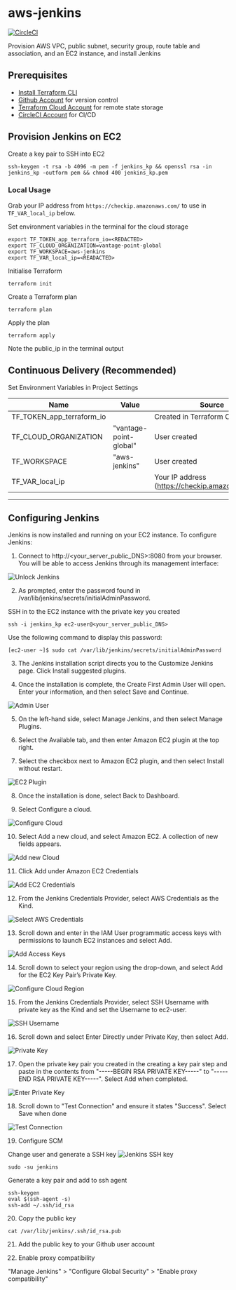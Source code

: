 # aws-jenkins

[![CircleCI](https://dl.circleci.com/status-badge/img/gh/vantage-point-global-technology/aws-jenkins/tree/main.svg?style=svg&circle-token=c6edb6bba9a046ebf74711601af47ee41e7bfe56)](https://dl.circleci.com/status-badge/redirect/gh/vantage-point-global-technology/aws-jenkins/tree/main)

Provision AWS VPC, public subnet, security group, route table and association, and an EC2 instance, and install Jenkins

## Prerequisites

- [Install Terraform CLI](https://developer.hashicorp.com/terraform/tutorials/aws-get-started/install-cli)
- [Github Account](https://github.com) for version control
- [Terraform Cloud Account](https://app.terraform.io/) for remote state storage
- [CircleCI Account](https://circleci.com/signup) for CI/CD

## Provision Jenkins on EC2

Create a key pair to SSH into EC2 
```
ssh-keygen -t rsa -b 4096 -m pem -f jenkins_kp && openssl rsa -in jenkins_kp -outform pem && chmod 400 jenkins_kp.pem
```
### Local Usage 

Grab your IP address from `https://checkip.amazonaws.com/` to use in `TF_VAR_local_ip` below.

Set environment variables in the terminal for the cloud storage
```
export TF_TOKEN_app_terraform_io=<REDACTED> 
export TF_CLOUD_ORGANIZATION=vantage-point-global 
export TF_WORKSPACE=aws-jenkins
export TF_VAR_local_ip=<READACTED>
```

Initialise Terraform
```
terraform init
```

Create a Terraform plan
```
terraform plan
```

Apply the plan
```
terraform apply
```

Note the public_ip in the terminal output

## Continuous Delivery (Recommended)
Set Environment Variables in Project Settings

| Name                      | Value                  | Source                                           |
| ------------------------- | ---------------------- | ------------------------------------------------ |
| TF_TOKEN_app_terraform_io | <REDACTED>             | Created in Terraform Cloud                       |
| TF_CLOUD_ORGANIZATION     | "vantage-point-global" | User created                                     |
| TF_WORKSPACE              | "aws-jenkins"          | User created                                     |
| TF_VAR_local_ip           | <REDACTED>             | Your IP address (https://checkip.amazonaws.com/) |



---------------

## Configuring Jenkins
Jenkins is now installed and running on your EC2 instance. To configure Jenkins:

1. Connect to http://<your_server_public_DNS>:8080 from your browser. You will be able to access Jenkins through its management interface:

![Unlock Jenkins](/assets/images/unlock_jenkins.png "Unlock Jenkins")

2. As prompted, enter the password found in /var/lib/jenkins/secrets/initialAdminPassword.

SSH in to the EC2 instance with the private key you created
```
ssh -i jenkins_kp ec2-user@<your_server_public_DNS>
```

Use the following command to display this password:
```
[ec2-user ~]$ sudo cat /var/lib/jenkins/secrets/initialAdminPassword
```

3. The Jenkins installation script directs you to the Customize Jenkins page. Click Install suggested plugins.

4. Once the installation is complete, the Create First Admin User will open. Enter your information, and then select Save and Continue.

![Admin User](/assets/images/create_admin_user.png "Create Admin User")

5. On the left-hand side, select Manage Jenkins, and then select Manage Plugins.

6. Select the Available tab, and then enter Amazon EC2 plugin at the top right.

7. Select the checkbox next to Amazon EC2 plugin, and then select Install without restart.

![EC2 Plugin](/assets/images/install_ec2_plugin.png "EC2 Plugin")

8. Once the installation is done, select Back to Dashboard.

9. Select Configure a cloud.

![Configure Cloud](/assets/images/configure_cloud.png "Configure Cloud")

10. Select Add a new cloud, and select Amazon EC2. A collection of new fields appears.

![Add new Cloud](/assets/images/add-amazon-cloud.png "Add new Cloud")

11. Click Add under Amazon EC2 Credentials

![Add EC2 Credentials](/assets/images/add_ec2_credentials.png "Add_EC2_Credentials")

12. From the Jenkins Credentials Provider, select AWS Credentials as the Kind.

![Select AWS Credentials](/assets/images/jenkins_credentials_provider_aws_credentials.png "select AWS Credentials as the Kind")

13. Scroll down and enter in the IAM User programmatic access keys with permissions to launch EC2 instances and select Add.

![Add Access Keys](/assets/images/add_access_secret_access_keys.png "Add IAM User programmatic access keys")

14. Scroll down to select your region using the drop-down, and select Add for the EC2 Key Pair’s Private Key.

![Configure Cloud Region](/assets/images/configure_cloud_region_private_key.png "Configure Cloud Region")

15. From the Jenkins Credentials Provider, select SSH Username with private key as the Kind and set the Username to ec2-user.

![SSH Username](/assets/images/ssh_username.png "SSH Username")

16. Scroll down and select Enter Directly under Private Key, then select Add.

![Private Key](/assets/images/private_key_enter_directly.png "Enter Private Key directly")

17. Open the private key pair you created in the creating a key pair step and paste in the contents from "-----BEGIN RSA PRIVATE KEY-----" to "-----END RSA PRIVATE KEY-----". Select Add when completed.

![Enter Private Key](/assets/images/enter_private_key.png "Enter Private Key")

18. Scroll down to "Test Connection" and ensure it states "Success". Select Save when done

![Test Connection](/assets/images/test_connection.png "Test Connection")

19. Configure SCM


Change user and generate a SSH key
![Jenkins SSH key](/assets/images/jenkins-ssh-key.png "Jenkins SSH key")

```
sudo -su jenkins 
```
Generate a key pair and add to ssh agent
```
ssh-keygen
eval $(ssh-agent -s)
ssh-add ~/.ssh/id_rsa
```

20. Copy the public key
```
cat /var/lib/jenkins/.ssh/id_rsa.pub
```

21. Add the public key to your Github user account


22. Enable proxy compatibility

"Manage Jenkins" > "Configure Global Security" > "Enable proxy compatibility"

